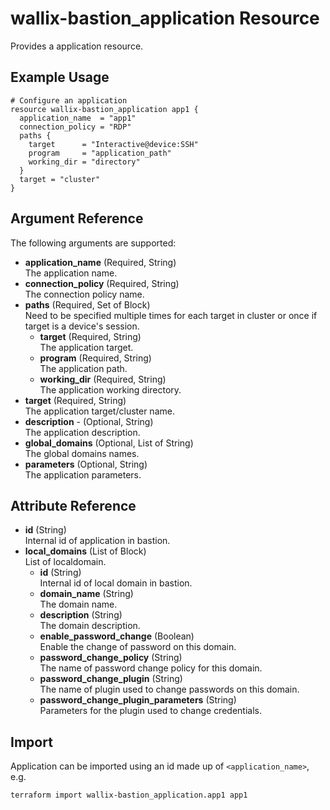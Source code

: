 # wallix-bastion_application Resource

Provides a application resource.

## Example Usage

```hcl
# Configure an application
resource wallix-bastion_application app1 {
  application_name  = "app1"
  connection_policy = "RDP"
  paths {
    target      = "Interactive@device:SSH"
    program     = "application_path"
    working_dir = "directory"
  }
  target = "cluster"
}
```

## Argument Reference

The following arguments are supported:

- **application_name** (Required, String)  
  The application name.
- **connection_policy**  (Required, String)  
  The connection policy name.
- **paths** (Required, Set of Block)  
  Need to be specified multiple times for each target in cluster or once if target is a device's session.
  - **target** (Required, String)  
    The application target.
  - **program** (Required, String)  
    The application path.
  - **working_dir** (Required, String)  
    The application working directory.
- **target** (Required, String)  
  The application target/cluster name.
- **description** - (Optional, String)  
  The application description.
- **global_domains** (Optional, List of String)  
  The global domains names.
- **parameters** (Optional, String)  
  The application parameters.

## Attribute Reference

- **id** (String)  
  Internal id of application in bastion.
- **local_domains** (List of Block)  
  List of localdomain.
  - **id** (String)  
    Internal id of local domain in bastion.
  - **domain_name** (String)  
    The domain name.
  - **description** (String)  
    The domain description.
  - **enable_password_change** (Boolean)  
    Enable the change of password on this domain.
  - **password_change_policy** (String)  
    The name of password change policy for this domain.
  - **password_change_plugin** (String)  
    The name of plugin used to change passwords on this domain.
  - **password_change_plugin_parameters** (String)  
    Parameters for the plugin used to change credentials.

## Import

Application can be imported using an id made up of `<application_name>`, e.g.

```shell
terraform import wallix-bastion_application.app1 app1
```
